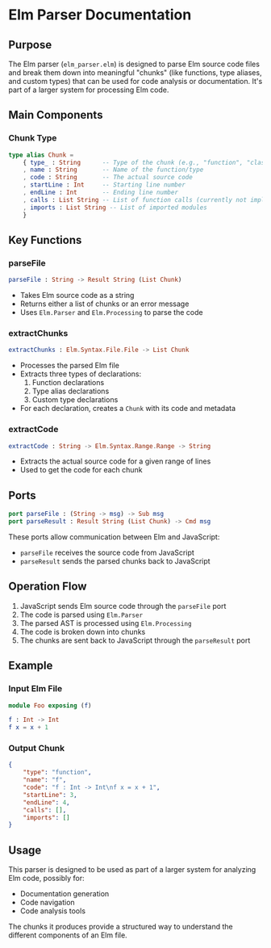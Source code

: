 # Elm Parser Documentation

## Purpose
The Elm parser (`elm_parser.elm`) is designed to parse Elm source code files and break them down into meaningful "chunks" (like functions, type aliases, and custom types) that can be used for code analysis or documentation. It's part of a larger system for processing Elm code.

## Main Components

### Chunk Type
```elm
type alias Chunk =
    { type_ : String      -- Type of the chunk (e.g., "function", "class")
    , name : String       -- Name of the function/type
    , code : String       -- The actual source code
    , startLine : Int     -- Starting line number
    , endLine : Int       -- Ending line number
    , calls : List String -- List of function calls (currently not implemented)
    , imports : List String -- List of imported modules
    }
```

## Key Functions

### parseFile
```elm
parseFile : String -> Result String (List Chunk)
```
- Takes Elm source code as a string
- Returns either a list of chunks or an error message
- Uses `Elm.Parser` and `Elm.Processing` to parse the code

### extractChunks
```elm
extractChunks : Elm.Syntax.File.File -> List Chunk
```
- Processes the parsed Elm file
- Extracts three types of declarations:
  1. Function declarations
  2. Type alias declarations
  3. Custom type declarations
- For each declaration, creates a `Chunk` with its code and metadata

### extractCode
```elm
extractCode : String -> Elm.Syntax.Range.Range -> String
```
- Extracts the actual source code for a given range of lines
- Used to get the code for each chunk

## Ports
```elm
port parseFile : (String -> msg) -> Sub msg
port parseResult : Result String (List Chunk) -> Cmd msg
```
These ports allow communication between Elm and JavaScript:
- `parseFile` receives the source code from JavaScript
- `parseResult` sends the parsed chunks back to JavaScript

## Operation Flow
1. JavaScript sends Elm source code through the `parseFile` port
2. The code is parsed using `Elm.Parser`
3. The parsed AST is processed using `Elm.Processing`
4. The code is broken down into chunks
5. The chunks are sent back to JavaScript through the `parseResult` port

## Example

### Input Elm File
```elm
module Foo exposing (f)

f : Int -> Int
f x = x + 1
```

### Output Chunk
```json
{
    "type": "function",
    "name": "f",
    "code": "f : Int -> Int\nf x = x + 1",
    "startLine": 3,
    "endLine": 4,
    "calls": [],
    "imports": []
}
```

## Usage
This parser is designed to be used as part of a larger system for analyzing Elm code, possibly for:
- Documentation generation
- Code navigation
- Code analysis tools

The chunks it produces provide a structured way to understand the different components of an Elm file. 